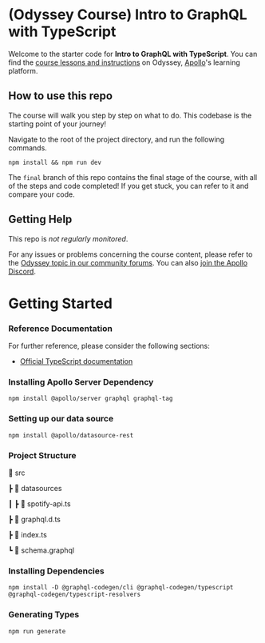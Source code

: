 # (Odyssey Course) Intro to GraphQL with TypeScript

Welcome to the starter code for **Intro to GraphQL with TypeScript**. You can find the [course lessons and instructions](https://apollographql.com/tutorials/intro-typescript) on Odyssey, [Apollo](https://apollographql.com)'s learning platform.

## How to use this repo

The course will walk you step by step on what to do. This codebase is the starting point of your journey!

Navigate to the root of the project directory, and run the following commands.

```
npm install && npm run dev
```

The `final` branch of this repo contains the final stage of the course, with all of the steps and code completed! If you get stuck, you can refer to it and compare your code.

## Getting Help

This repo is _not regularly monitored_.

For any issues or problems concerning the course content, please refer to the [Odyssey topic in our community forums](https://community.apollographql.com/tags/c/help/6/odyssey). You can also [join the Apollo Discord](https://discord.gg/graphos).


# Getting Started

### Reference Documentation
For further reference, please consider the following sections:

* [Official TypeScript documentation]([https://docs.gradle.org](https://www.typescriptlang.org/docs/))


### Installing Apollo Server Dependency

`npm install @apollo/server graphql graphql-tag`


### Setting up our data source

`npm install @apollo/datasource-rest`


### Project Structure

📂 src

 ┣ 📂 datasources

 ┃ ┣ 📄 spotify-api.ts

 ┣ 📄 graphql.d.ts

 ┣ 📄 index.ts

 ┗ 📄 schema.graphql

### Installing Dependencies


`npm install -D @graphql-codegen/cli @graphql-codegen/typescript @graphql-codegen/typescript-resolvers`


### Generating Types

`npm run generate`

